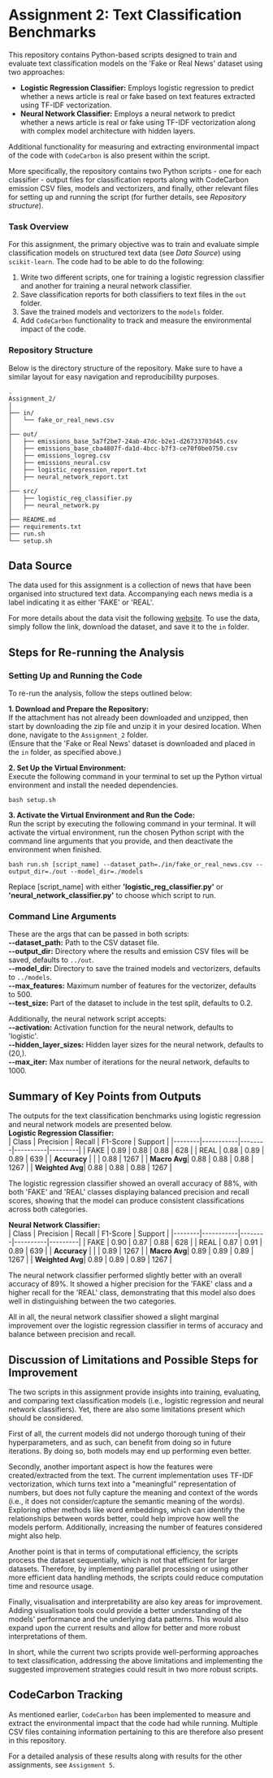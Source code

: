 # Assignment 2: Text Classification Benchmarks
This repository contains Python-based scripts designed to train and evaluate text classification models on the 'Fake or Real News' dataset using two approaches:
- **Logistic Regression Classifier:** Employs logistic regression to predict whether a news article is real or fake based on text features extracted using TF-IDF vectorization.
- **Neural Network Classifier:** Employs a neural network to predict whether a news article is real or fake using TF-IDF vectorization along with complex model architecture with hidden layers.    

Additional functionality for measuring and extracting environmental impact of the code with `CodeCarbon` is also present within the script.

More specifically, the repository contains two Python scripts - one for each classifier - output files for classification reports along with CodeCarbon emission CSV files, models and vectorizers, and finally, other relevant files for setting up and running the script (for further details, see *Repository structure*).

### Task Overview
For this assignment, the primary objective was to train and evaluate simple classification models on structured text data (see *Data Source*) using `scikit-learn`. The code had to be able to do the following:  
1. Write two different scripts, one for training a logistic regression classifier and another for training a neural network classifier.
2. Save classification reports for both classifiers to text files in the `out` folder.
3. Save the trained models and vectorizers to the `models` folder.
4. Add `CodeCarbon` functionality to track and measure the environmental impact of the code. 

### Repository Structure
Below is the directory structure of the repository. Make sure to have a similar layout for easy navigation and reproducibility purposes.  
```
.
Assignment_2/
│
├── in/
│   └── fake_or_real_news.csv
│
├── out/
│   ├── emissions_base_5a7f2be7-24ab-47dc-b2e1-d26733703d45.csv
│   ├── emissions_base_cba4807f-da1d-4bcc-b7f3-ce70f0be0750.csv
│   ├── emissions_logreg.csv
│   ├── emissions_neural.csv
│   ├── logistic_regression_report.txt
│   ├── neural_network_report.txt
│
├── src/
│   ├── logistic_reg_classifier.py
│   ├── neural_network.py
│
├── README.md
├── requirements.txt
├── run.sh
└── setup.sh
```

## Data Source
The data used for this assignment is a collection of news that have been organised into structured text data. Accompanying each news media is a label indicating it as either 'FAKE' or 'REAL'.

For more details about the data visit the following [website](https://www.kaggle.com/datasets/jillanisofttech/fake-or-real-news). To use the data, simply follow the link, download the dataset, and save it to the `in` folder.

## Steps for Re-running the Analysis
### Setting Up and Running the Code
To re-run the analysis, follow the steps outlined below:

**1. Download and Prepare the Repository:**  
If the attachment has not already been downloaded and unzipped, then start by downloading the zip file and unzip it in your desired location. When done, navigate to the `Assignment_2` folder.  
(Ensure that the 'Fake or Real News' dataset is downloaded and placed in the `in` folder, as specified above.)

**2. Set Up the Virtual Environment:**  
Execute the following command in your terminal to set up the Python virtual environment and install the needed dependencies.
```
bash setup.sh 
```

**3. Activate the Virtual Environment and Run the Code:**  
Run the script by executing the following command in your terminal. It will activate the virtual environment, run the chosen Python script with the command line arguments that you provide, and then deactivate the environment when finished.
```
bash run.sh [script_name] --dataset_path=./in/fake_or_real_news.csv --output_dir=./out --model_dir=./models
```
Replace [script_name] with either **'logistic_reg_classifier.py'** or **'neural_network_classifier.py'** to choose which script to run.  

### Command Line Arguments
These are the args that can be passed in both scripts:  
**--dataset_path:** Path to the CSV dataset file.  
**--output_dir:** Directory where the results and emission CSV files will be saved, defaults to `../out`.  
**--model_dir:** Directory to save the trained models and vectorizers, defaults to `../models`.  
**--max_features:** Maximum number of features for the vectorizer, defaults to 500.  
**--test_size:** Part of the dataset to include in the test split, defaults to 0.2.  

Additionally, the neural network script accepts:  
**--activation:** Activation function for the neural network, defaults to 'logistic'.  
**--hidden_layer_sizes:** Hidden layer sizes for the neural network, defaults to (20,).  
**--max_iter:** Max number of iterations for the neural network, defaults to 1000.  

## Summary of Key Points from Outputs
The outputs for the text classification benchmarks using logistic regression and neural network models are presented below.  
**Logistic Regression Classifier:**  
| Class  | Precision | Recall | F1-Score | Support |
|--------|-----------|--------|----------|---------|
| FAKE   | 0.89      | 0.88   | 0.88     | 628     |
| REAL   | 0.88      | 0.89   | 0.89     | 639     |
| **Accuracy** |       |        | 0.88     | 1267    |
| **Macro Avg**| 0.88  | 0.88   | 0.88     | 1267    |
| **Weighted Avg**| 0.88 | 0.88   | 0.88     | 1267    |  

The logistic regression classifier showed an overall accuracy of 88%, with both 'FAKE' and 'REAL' classes displaying balanced precision and recall scores, showing that the model can produce consistent classifications across both categories.  

**Neural Network Classifier:**  
| Class  | Precision | Recall | F1-Score | Support |
|--------|-----------|--------|----------|---------|
| FAKE   | 0.90      | 0.87   | 0.88     | 628     |
| REAL   | 0.87      | 0.91   | 0.89     | 639     |
| **Accuracy** |       |        | 0.89     | 1267    |
| **Macro Avg**| 0.89  | 0.89   | 0.89     | 1267    |
| **Weighted Avg**| 0.89 | 0.89   | 0.89     | 1267    |  

The neural network classifier performed slightly better with an overall accuracy of 89%. It showed a higher precision for the 'FAKE' class and a higher recall for the 'REAL' class, demonstrating that this model also does well in distinguishing between the two categories.

All in all, the neural network classifier showed a slight marginal improvement over the logistic regression classifier in terms of accuracy and balance between precision and recall.

## Discussion of Limitations and Possible Steps for Improvement  
The two scripts in this assignment provide insights into training, evaluating, and comparing text classification models (i.e., logistic regression and neural network classifiers). Yet, there are also some limitations present which should be considered. 

First of all, the current models did not undergo thorough tuning of their hyperparameters, and as such, can benefit from doing so in future iterations. By doing so, both models may end up performing even better.  

Secondly, another important aspect is how the features were created/extracted from the text. The current implementation uses TF-IDF vectorization, which turns text into a "meaningful" representation of numbers, but does not fully capture the meaning and context of the words (i.e., it does not consider/capture the semantic meaning of the words). Exploring other methods like word embeddings, which can identify the relationships between words better, could help improve how well the models perform. Additionally, increasing the number of features considered might also help.

Another point is that in terms of computational efficiency, the scripts process the dataset sequentially, which is not that efficient for larger datasets. Therefore, by implementing parallel processing or using other more efficient data handling methods, the scripts could reduce computation time and resource usage.

Finally, visualisation and interpretability are also key areas for improvement. Adding visualisation tools could provide a better understanding of the models' performance and the underlying data patterns. This would also expand upon the current results and allow for better and more robust interpretations of them.

In short, while the current two scripts provide well-performing approaches to text classification, addressing the above limitations and implementing the suggested improvement strategies could result in two more robust scripts.

## CodeCarbon Tracking
As mentioned earlier, `CodeCarbon` has been implemented to measure and extract the environmental impact that the code had while running. Multiple CSV files containing information pertaining to this are therefore also present in this repository.  

For a detailed analysis of these results along with results for the other assignments, see `Assignment 5`.